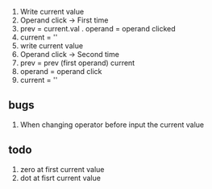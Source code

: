 1. Write current value
2. Operand click -> First time
3. prev = current.val . operand = operand clicked
4. current = ''
5. write current value
6. Operand click -> Second time
7. prev = prev (first operand) current
8. operand = operand click
9. current = ''

## bugs

1. When changing operator before input the current value

## todo

1. zero at first current value
2. dot at fisrt current value
